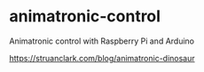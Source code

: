# animatronic-control
Animatronic control with Raspberry Pi and Arduino

https://struanclark.com/blog/animatronic-dinosaur